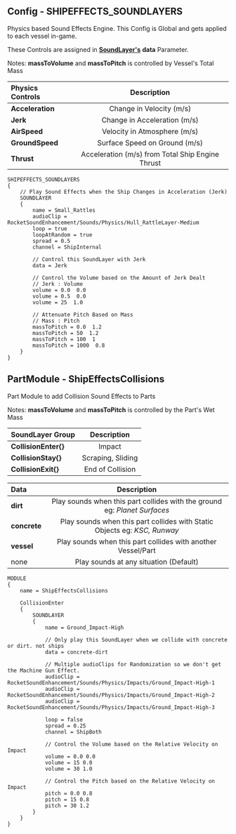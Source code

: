 ## Config - SHIPEFFECTS_SOUNDLAYERS
Physics based Sound Effects Engine. This Config is Global and gets applied to each vessel in-game.

These Controls are assigned in [**SoundLayer's**](https://github.com/ensou04/RocketSoundEnhancement/wiki/SoundLayer) **data** Parameter.

Notes: **massToVolume** and **massToPitch** is controlled by Vessel's Total Mass

| Physics Controls | Description | 
| :------------- | :----------: |
| **Acceleration** | Change in Velocity (m/s) |
| **Jerk** | Change in Acceleration (m/s) |
| **AirSpeed** | Velocity in Atmosphere (m/s) |
| **GroundSpeed** | Surface Speed on Ground (m/s) |
| **Thrust** | Acceleration (m/s) from Total Ship Engine Thrust |

    SHIPEFFECTS_SOUNDLAYERS
    {
	    // Play Sound Effects when the Ship Changes in Acceleration (Jerk)
	    SOUNDLAYER
	    {
		    name = Small_Rattles
		    audioClip = RocketSoundEnhancement/Sounds/Physics/Hull_RattleLayer-Medium
		    loop = true
		    loopAtRandom = true
		    spread = 0.5
		    channel = ShipInternal
		    
		    // Control this SoundLayer with Jerk
		    data = Jerk
		    
		    // Control the Volume based on the Amount of Jerk Dealt
		    // Jerk : Volume
		    volume = 0.0  0.0
		    volume = 0.5  0.0
		    volume = 25  1.0
		    
		    // Attenuate Pitch Based on Mass
		    // Mass : Pitch
		    massToPitch = 0.0  1.2
		    massToPitch = 50  1.2
		    massToPitch = 100  1
		    massToPitch = 1000  0.8
		}
	}


## PartModule - ShipEffectsCollisions
Part Module to add Collision Sound Effects to Parts

Notes: **massToVolume** and **massToPitch** is controlled by the Part's Wet Mass

| SoundLayer Group | Description | 
| :------------- | :----------: |
| **CollisionEnter{}** | Impact |
| **CollisionStay{}** | Scraping, Sliding |
| **CollisionExit{}** | End of Collision |


| Data | Description | 
| :------------- | :----------: |
| **dirt** | Play sounds when this part collides with the ground eg: *Planet Surfaces* |
| **concrete** | Play sounds when this part collides with Static Objects eg: *KSC, Runway* |
| **vessel** | Play sounds when this part collides with another Vessel/Part |
| none | Play sounds at any situation (Default) |

    MODULE
    {
	    name = ShipEffectsCollisions

		CollisionEnter
		{
			SOUNDLAYER
			{
				name = Ground_Impact-High
				
				// Only play this SoundLayer when we collide with concrete or dirt. not ships
				data = concrete-dirt
				
				// Multiple audioClips for Randomization so we don't get the Machine Gun Effect.
				audioClip = RocketSoundEnhancement/Sounds/Physics/Impacts/Ground_Impact-High-1
				audioClip = RocketSoundEnhancement/Sounds/Physics/Impacts/Ground_Impact-High-2
				audioClip = RocketSoundEnhancement/Sounds/Physics/Impacts/Ground_Impact-High-3
								    
				loop = false
				spread = 0.25
				channel = ShipBoth
				
				// Control the Volume based on the Relative Velocity on Impact
				volume = 0.0 0.0
				volume = 15 0.0
				volume = 30 1.0
				
				// Control the Pitch based on the Relative Velocity on Impact
				pitch = 0.0 0.8
				pitch = 15 0.8
				pitch = 30 1.2
			}
		}
	}

